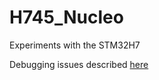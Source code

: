 # H745_Nucleo
Experiments with the STM32H7

Debugging issues described [here](Documentation/dual_core_debugging.md)